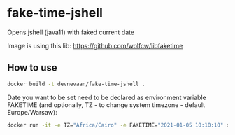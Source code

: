 # fake-time-jshell

Opens jshell (java11) with faked current date

Image is using this lib: https://github.com/wolfcw/libfaketime
## How to use
```sh
docker build -t devnevaan/fake-time-jshell .
```
Date you want to be set need to be declared as environment variable FAKETIME (and optionally, TZ - to change system timezone - default Europe/Warsaw):
```sh
docker run -it -e TZ="Africa/Cairo" -e FAKETIME="2021-01-05 10:10:10" devnevaan/fake-time-jshell
```